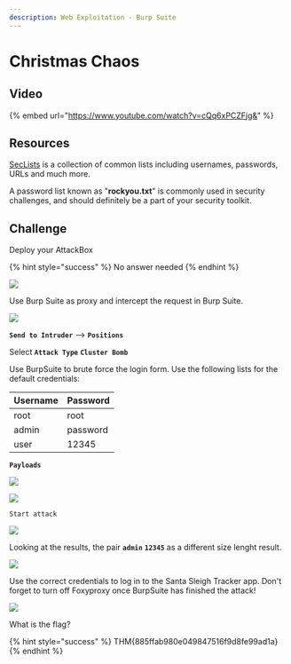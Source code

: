 ```yaml
---
description: Web Exploitation - Burp Suite
---
```


# Christmas Chaos

## Video

{% embed url="https://www.youtube.com/watch?v=cQq6xPCZFjg&" %}

## Resources

[SecLists](https://github.com/danielmiessler/SecLists/) is a collection of common lists including usernames, passwords, URLs and much more.

A password list known as "**rockyou.txt**" is commonly used in security challenges, and should definitely be a part of your security toolkit.

## Challenge

Deploy your AttackBox

{% hint style="success" %}
No answer needed
{% endhint %}

![](../.gitbook/assets/image%20%2838%29.png)

Use Burp Suite as proxy and intercept the request in Burp Suite.

![](../.gitbook/assets/image%20%2828%29.png)

**`Send to Intruder`** --&gt; **`Positions`**

Select **`Attack Type`** **`Cluster Bomb`**

Use BurpSuite to brute force the login form. Use the following lists for the default credentials: 

| Username | Password |
| :--- | :--- |
| root | root |
| admin | password |
| user | 12345 |

**`Payloads`**

![](../.gitbook/assets/image%20%285%29.png)

![](../.gitbook/assets/image%20%283%29.png)

`Start attack`

![](../.gitbook/assets/image%20%2850%29.png)

Looking at the results, the pair **`admin`** **`12345`** as a different size lenght result.

![](../.gitbook/assets/image%20%2846%29.png)

Use the correct credentials to log in to the Santa Sleigh Tracker app. Don't forget to turn off Foxyproxy once BurpSuite has finished the attack!

![](../.gitbook/assets/image%20%287%29.png)

What is the flag?

{% hint style="success" %}
THM{885ffab980e049847516f9d8fe99ad1a}
{% endhint %}

